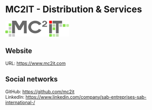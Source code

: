 # MC2IT - Distribution & Services
![MC2IT](img/logo.png)

## Website
URL: https://www.mc2it.com

## Social networks
GitHub: https://github.com/mc2it  
LinkedIn: https://www.linkedin.com/company/sab-entreprises-sab-international-/
